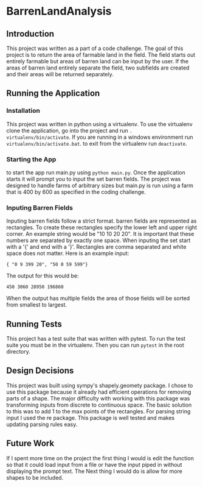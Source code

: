 # BarrenLandAnalysis
## Introduction
This project was written as a part of a code
challenge. The goal of this project is to return
the area of farmable land in the field. The field
starts out entirely farmable but areas of barren
land can be input by the user. If the areas of
barren land entirely separate the field, two
subfields are created and their areas will be
returned separately.

## Running the Application
### Installation
This project was written in python using a
 virtualenv. To use the virtualenv clone the
 application, go into the project and run `. virtualenv/bin/activate`. If you are running in
a windows environment run `virtualenv/bin/activate.bat`. to exit from the virtualenv run `deactivate`.

### Starting the App
to start the app run main.py using `python
main.py`. Once the application starts it will
prompt you to input the set barren fields. The
project was designed to handle farms of arbitrary
sizes but main.py is run using a farm that is
400 by 600 as specified in the coding challenge.

### Inputing Barren Fields
Inputing barren fields follow a strict format.
barren fields are represented as rectangles. To
create these rectangles specify the lower left
and upper right corner. An example string would
be "10 10 20 20". It is important that these
numbers are separated by exactly one space. When
inputing the set start with a '{' and end with a
'}'. Rectangles are comma separated and white
space does not matter. Here is an
example input:
```
{ "0 9 399 20", "50 0 59 599"}
```
The output for this would be:
```
450 3060 28950 196860
```
When the output has multiple fields the area of
those fields will be sorted from smallest to
largest.

## Running Tests
This project has a test suite that was written
with pytest. To run the test suite you must
be in the virtualenv. Then you can run `pytest`
in the root directory.

## Design Decisions
This project was built using sympy's
shapely.geomety package. I chose to use this
package because it already had efficient
operations for removing parts of a shape. The
major difficulty with working with this package
was transforming inputs from discrete to
continuous space. The basic solution to this was
to add 1 to the max points of the rectangles. For
parsing string input I used the re package. This
package is well tested and makes updating parsing
rules easy.

## Future Work
If I spent more time on the project the first
thing I would is edit the function so that it
could load input from a file or have the input
piped in without displaying the prompt text. The
Next thing I would do is allow for more shapes to
be included.
